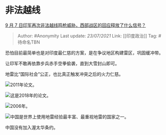 # 非法越线
[9 月 7 日印军再次非法越线鸣枪威胁，西部战区的回应释放了什么信号？](https://www.zhihu.com/question/419988782/answer/1461482480)

> Author: #Anonymity
> Last update: *23/07/2021* 
> Link: [[印度政治]]
> Tag: #待命名TBN 

 
恐怕目前最简单也是对印度最仁慈的方案，是在争议地区构建雷区，巩固缓冲带。

让印军不敢再依靠步兵赤手空拳偷袭，直到大雪封山即可。

地雷比“国际社会”公正，也比真正触发冲突之后的火力仁慈。

![](https://pic2.zhimg.com/50/v2-31678d24d4f665f6c5279d8ff0e524de_hd.jpg?source=1940ef5c)2011年论文。

![](https://pic4.zhimg.com/50/v2-2696ca5c8e31c51ce1168d0cf4554011_hd.jpg?source=1940ef5c)这是2018年的论文。

  


![](https://pic4.zhimg.com/50/v2-bc46113971c2aa53e6f671143ee341e4_hd.jpg?source=1940ef5c)2006年。

![](https://pic4.zhimg.com/50/v2-e8deb52d379f13be47f6375cd61a94d7_hd.jpg?source=1940ef5c)中国是世界上使用地雷经验最丰富、最重视地雷的国家之一。

中国没有加入渥太华条约。



